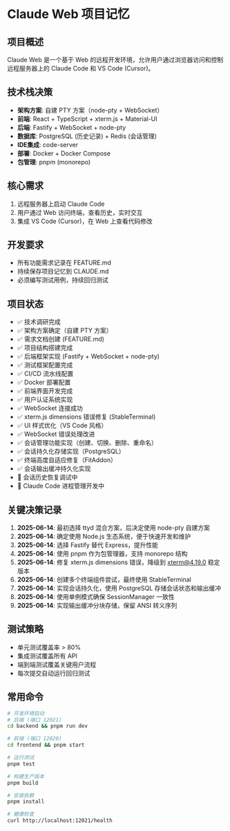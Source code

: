 # Claude Web 项目记忆

## 项目概述
Claude Web 是一个基于 Web 的远程开发环境，允许用户通过浏览器访问和控制远程服务器上的 Claude Code 和 VS Code (Cursor)。

## 技术栈决策
- **架构方案**: 自建 PTY 方案（node-pty + WebSocket）
- **前端**: React + TypeScript + xterm.js + Material-UI
- **后端**: Fastify + WebSocket + node-pty
- **数据库**: PostgreSQL (历史记录) + Redis (会话管理)
- **IDE集成**: code-server
- **部署**: Docker + Docker Compose
- **包管理**: pnpm (monorepo)

## 核心需求
1. 远程服务器上启动 Claude Code
2. 用户通过 Web 访问终端，查看历史，实时交互
3. 集成 VS Code (Cursor)，在 Web 上查看代码修改

## 开发要求
- 所有功能需求记录在 FEATURE.md
- 持续保存项目记忆到 CLAUDE.md
- 必须编写测试用例，持续回归测试

## 项目状态
- ✅ 技术调研完成
- ✅ 架构方案确定（自建 PTY 方案）
- ✅ 需求文档创建 (FEATURE.md)
- ✅ 项目结构搭建完成
- ✅ 后端框架实现 (Fastify + WebSocket + node-pty)
- ✅ 测试框架配置完成
- ✅ CI/CD 流水线配置
- ✅ Docker 部署配置
- ✅ 前端界面开发完成
- ✅ 用户认证系统实现
- ✅ WebSocket 连接成功
- ✅ xterm.js dimensions 错误修复 (StableTerminal)
- ✅ UI 样式优化（VS Code 风格）
- ✅ WebSocket 错误处理改进
- ✅ 会话管理功能实现（创建、切换、删除、重命名）
- ✅ 会话持久化存储实现（PostgreSQL）
- ✅ 终端高度自适应修复（FitAddon）
- ✅ 会话输出缓冲持久化实现
- 🔄 会话历史恢复调试中
- 🔄 Claude Code 进程管理开发中

## 关键决策记录
1. **2025-06-14**: 最初选择 ttyd 混合方案，后决定使用 node-pty 自建方案
2. **2025-06-14**: 确定使用 Node.js 生态系统，便于快速开发和维护
3. **2025-06-14**: 选择 Fastify 替代 Express，提升性能
4. **2025-06-14**: 使用 pnpm 作为包管理器，支持 monorepo 结构
5. **2025-06-14**: 修复 xterm.js dimensions 错误，降级到 xterm@4.19.0 稳定版本
6. **2025-06-14**: 创建多个终端组件尝试，最终使用 StableTerminal
7. **2025-06-14**: 实现会话持久化，使用 PostgreSQL 存储会话状态和输出缓冲
8. **2025-06-14**: 使用单例模式确保 SessionManager 一致性
9. **2025-06-14**: 实现输出缓冲分块存储，保留 ANSI 转义序列

## 测试策略
- 单元测试覆盖率 > 80%
- 集成测试覆盖所有 API
- 端到端测试覆盖关键用户流程
- 每次提交自动运行回归测试

## 常用命令
```bash
# 开发环境启动
# 后端 (端口 12021)
cd backend && pnpm run dev

# 前端 (端口 12020)  
cd frontend && pnpm start

# 运行测试
pnpm test

# 构建生产版本
pnpm build

# 安装依赖
pnpm install

# 健康检查
curl http://localhost:12021/health
```

